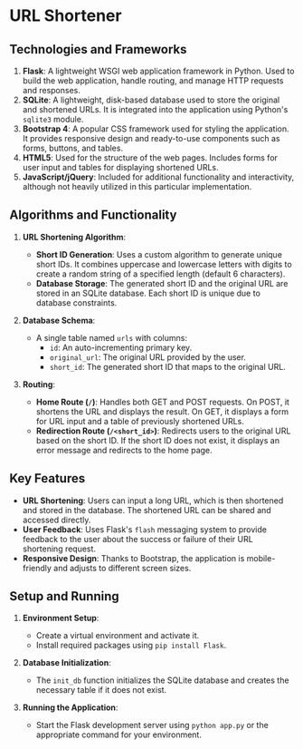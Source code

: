 # URL Shortener

## Technologies and Frameworks

1. **Flask**: A lightweight WSGI web application framework in Python. Used to build the web application, handle routing, and manage HTTP requests and responses.
2. **SQLite**: A lightweight, disk-based database used to store the original and shortened URLs. It is integrated into the application using Python's `sqlite3` module.
3. **Bootstrap 4**: A popular CSS framework used for styling the application. It provides responsive design and ready-to-use components such as forms, buttons, and tables.
4. **HTML5**: Used for the structure of the web pages. Includes forms for user input and tables for displaying shortened URLs.
5. **JavaScript/jQuery**: Included for additional functionality and interactivity, although not heavily utilized in this particular implementation.

## Algorithms and Functionality

1. **URL Shortening Algorithm**: 
   - **Short ID Generation**: Uses a custom algorithm to generate unique short IDs. It combines uppercase and lowercase letters with digits to create a random string of a specified length (default 6 characters).
   - **Database Storage**: The generated short ID and the original URL are stored in an SQLite database. Each short ID is unique due to database constraints.

2. **Database Schema**:
   - A single table named `urls` with columns:
     - `id`: An auto-incrementing primary key.
     - `original_url`: The original URL provided by the user.
     - `short_id`: The generated short ID that maps to the original URL.

3. **Routing**:
   - **Home Route (`/`)**: Handles both GET and POST requests. On POST, it shortens the URL and displays the result. On GET, it displays a form for URL input and a table of previously shortened URLs.
   - **Redirection Route (`/<short_id>`)**: Redirects users to the original URL based on the short ID. If the short ID does not exist, it displays an error message and redirects to the home page.

## Key Features

- **URL Shortening**: Users can input a long URL, which is then shortened and stored in the database. The shortened URL can be shared and accessed directly.
- **User Feedback**: Uses Flask's `flash` messaging system to provide feedback to the user about the success or failure of their URL shortening request.
- **Responsive Design**: Thanks to Bootstrap, the application is mobile-friendly and adjusts to different screen sizes.

## Setup and Running

1. **Environment Setup**:
   - Create a virtual environment and activate it.
   - Install required packages using `pip install Flask`.

2. **Database Initialization**:
   - The `init_db` function initializes the SQLite database and creates the necessary table if it does not exist.

3. **Running the Application**:
   - Start the Flask development server using `python app.py` or the appropriate command for your environment.
